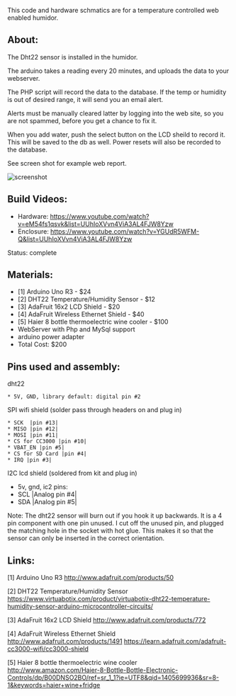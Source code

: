 
This code and hardware schmatics are for a
temperature controlled web enabled humidor.  

About:
----------------------------------------------
The Dht22 sensor is installed in the humidor.

The arduino takes a reading every 20 minutes, and uploads
the data to your webserver.

The PHP script will record the data to the database. If
the temp or humidity is out of desired range, it will send
you an email alert. 

Alerts must be manually cleared latter by logging into the 
web site, so you are not spammed, before you get a chance to fix it.

When you add water, push the select button on the LCD sheild to
record it. This will be saved to the db as well. Power resets will 
also be recorded to the database.

See screen shot for example web report.

![screenshot](https://raw.githubusercontent.com/dzzie/humidor.net/master/screenshot.png)
 
Build Videos:
----------------------------------------------
* Hardware: https://www.youtube.com/watch?v=eM54fs1qsvk&list=UUhIoXVvn4ViA3AL4FJW8Yzw
* Enclosure: https://www.youtube.com/watch?v=YGUdR5WFM-Q&list=UUhIoXVvn4ViA3AL4FJW8Yzw

Status: complete

Materials:
----------------------------------------------
  * [1] Arduino Uno R3 - $24  
  * [2] DHT22 Temperature/Humidity Sensor - $12
  * [3] AdaFruit 16x2 LCD Shield - $20  
  * [4] AdaFruit Wireless Ethernet Shield - $40 
  * [5] Haier 8 bottle thermoelectric wine cooler - $100
  * WebServer with Php and MySql support
  * arduino power adapter 
  * Total Cost: $200

Pins used and assembly:
----------------------------------------------

dht22

    * 5V, GND, library default: digital pin #2

SPI wifi shield (solder pass through headers on and plug in)

    * SCK  |pin #13|
    * MISO |pin #12|
    * MOSI |pin #11|
    * CS for CC3000 |pin #10|
    * VBAT_EN |pin #5|
    * CS for SD Card |pin #4|
    * IRQ |pin #3|

I2C lcd shield (soldered from kit and plug in)

   * 5v, gnd, ic2 pins:
   * SCL |Analog pin #4| 
   * SDA |Analog pin #5|


Note: The dht22 sensor will burn out if you hook it up backwards. 
    It is a 4 pin component with one pin unused. I cut off the unused 
    pin, and plugged the matching hole in the socket with hot glue. 
    This makes it so that the sensor can only be inserted in the correct orientation.

Links:
---------------------------------------------
[1] Arduino Uno R3
http://www.adafruit.com/products/50

[2] DHT22 Temperature/Humidity Sensor 
https://www.virtuabotix.com/product/virtuabotix-dht22-temperature-humidity-sensor-arduino-microcontroller-circuits/

[3] AdaFruit 16x2 LCD Shield
http://www.adafruit.com/products/772

[4] AdaFruit Wireless Ethernet Shield
http://www.adafruit.com/products/1491
https://learn.adafruit.com/adafruit-cc3000-wifi/cc3000-shield

[5] Haier 8 bottle thermoelectric wine cooler
http://www.amazon.com/Haier-8-Bottle-Bottle-Electronic-Controls/dp/B00DNSO2BO/ref=sr_1_1?ie=UTF8&qid=1405699936&sr=8-1&keywords=haier+wine+fridge
